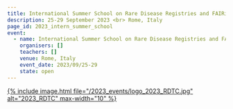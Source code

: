 ```yaml
---
title: International Summer School on Rare Disease Registries and FAIRification of data
description: 25-29 September 2023 <br> Rome, Italy
page_id: 2023_intern_summer_school
event:
  - name: International Summer School on Rare Disease Registries and FAIRification of data
    organisers: []
    teachers: []
    venue: Rome, Italy
    event_date: 2023/09/25-29
    state: open
---
```




[{% include image.html file="/2023_events/logo_2023_RDTC.jpg" alt="2023_RDTC" max-width="10" %}](https://www.ejprarediseases.org/event/international-summer-school-on-rare-disease-registries-and-fairification-of-data-2/)
